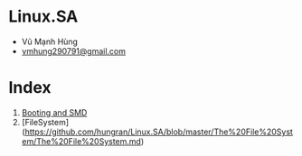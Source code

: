 # Linux.SA
 - Vũ Mạnh Hùng
 - vmhung290791@gmail.com
# Index
 1. [Booting and SMD](https://github.com/hungran/Linux.SA/blob/master/Booting/Booting.md)
 2. [FileSystem] (https://github.com/hungran/Linux.SA/blob/master/The%20File%20System/The%20File%20System.md)
 
